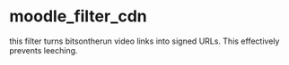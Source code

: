 moodle_filter_cdn
=================

this filter turns bitsontherun video links into signed URLs. This effectively prevents leeching. 